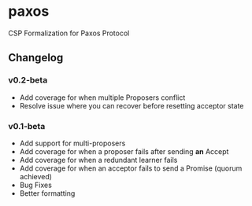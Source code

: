 # paxos
CSP Formalization for Paxos Protocol

## Changelog

### v0.2-beta
- Add coverage for when multiple Proposers conflict
- Resolve issue where you can recover before resetting acceptor state

### v0.1-beta 

- Add support for multi-proposers
- Add coverage for when a proposer fails after sending **an** Accept
- Add coverage for when a redundant learner fails
- Add coverage for when an acceptor fails to send a Promise (quorum achieved)
- Bug Fixes
- Better formatting
